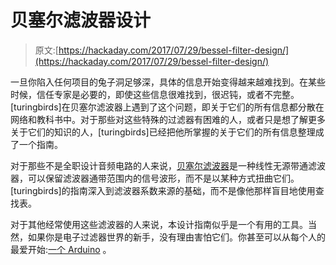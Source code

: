 # 贝塞尔滤波器设计

> 原文:[https://hackaday.com/2017/07/29/bessel-filter-design/](https://hackaday.com/2017/07/29/bessel-filter-design/)

一旦你陷入任何项目的兔子洞足够深，具体的信息开始变得越来越难找到。在某些时候，信任专家是必要的，即使这些信息很难找到，很迟钝，或者不完整。[turingbirds]在贝塞尔滤波器上遇到了这个问题，即关于它们的所有信息都分散在网络和教科书中。对于那些对这些特殊的过滤器有困难的人，或者只是想了解更多关于它们的知识的人，[turingbirds]已经把他所掌握的关于它们的所有信息整理成了一个指南。

对于那些不是全职设计音频电路的人来说，[贝塞尔滤波器](https://en.wikipedia.org/wiki/Bessel_filter)是一种线性无源带通滤波器，可以保留滤波器通带范围内的信号波形，而不是以某种方式扭曲它们。[turingbirds]的指南深入到滤波器系数来源的基础，而不是像他那样盲目地使用查找表。

对于其他经常使用这些滤波器的人来说，本设计指南似乎是一个有用的工具。当然，如果你是电子过滤器世界的新手，没有理由害怕它们。你甚至可以从每个人的最爱开始:[一个 Arduino](http://hackaday.com/2016/08/28/filtering-noisy-data-with-an-arduino/) 。